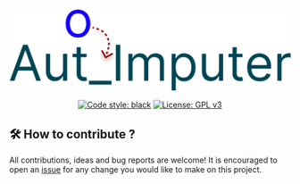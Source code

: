<div align="center">

![Streamlit Prophet](figures/Logo_figma.png)

<!-- [![Streamlit App](https://static.streamlit.io/badges/streamlit_badge_black_white.svg)](link here) -->

[![Code style: black](https://img.shields.io/badge/code%20style-black-000000.svg)](https://github.com/psf/black)
[![License: GPL v3](https://img.shields.io/badge/License-GPLv3-blue.svg)](https://www.gnu.org/licenses/gpl-3.0)

</div>

<!-- mp4 example -->

<!-- figma figure: original data -> arrow -> new data, highlight missing with red, imputed with green. -->

## 🛠️ How to contribute ?

All contributions, ideas and bug reports are welcome! 
It is encouraged to open an [issue](https://github.com/johmakinen/AutoImputer/issues) for any change you would like to make on this project.






